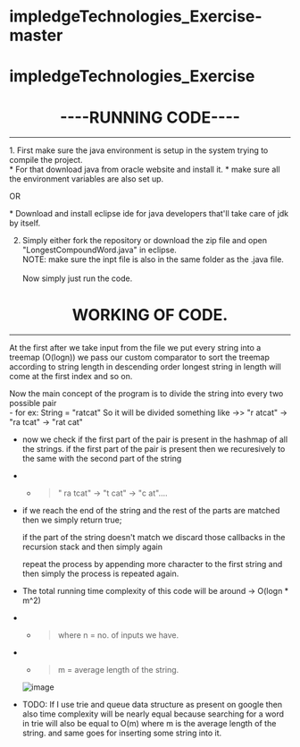 # impledgeTechnologies_Exercise-master

# impledgeTechnologies_Exercise

   <h1> <center>----RUNNING CODE----</center></h1>
   <hr>

<p>
   1. First make sure the java environment is setup in the system trying to compile the project.<br>
         * For that download java from oracle website and install it.
         * make sure all the environment variables are also set up. </p>
               OR
   <p>   * Download and install eclipse ide for java developers that'll take care of jdk by itself.
         
        
        
     
   2. Simply either fork the repository or download the zip file and open "LongestCompoundWord.java" in 
      eclipse.<br>
      NOTE: make sure the inpt file is also in the same folder as the .java file.</br></br>
      Now simply just run the code.


 <h1><center>WORKING OF CODE.</center> </h1>

  <hr>
<p> At the first after we take input from the file we put every string into a treemap (O(logn)) we pass our custom comparator to sort the treemap according to string length in descending order
   longest string in length will come at the first index and so on.</p>
<p>Now the main concept of the program is to divide the string into every two possible pair<br>
  - for ex: String = "ratcat" So it will be divided something like ->>   "r  atcat" -> "ra tcat" -> "rat cat"
  </p>

- <p>now we check if the first part of the pair is present in the hashmap of all the strings.
  if the first part of the pair is present then we recuresively to the same with the second part of the string

- - > " ra tcat" -> "t cat" -> "c at".... </p>

- <p>if we reach the end of the string and the rest of the parts are matched then we simply return true;

  if the part of the string doesn't match we discard those callbacks in the recursion stack and then simply again

  repeat the process by appending more character to the first string and then simply the process is repeated again.

- The total running time complexity of this code will be around -> O(logn \* m^2)
- - > where n = no. of inputs we have.
- - > m = average length of the string.

  ![image](https://user-images.githubusercontent.com/55589024/194065005-17dd5f25-1122-4852-9284-2c79153e5b7c.png)

- TODO: If I use trie and queue data structure as present on google then also time complexity will be nearly equal
  because searching for a word in trie will also be equal to O(m) where m is the average length of the string.
  and same goes for inserting some string into it.</p>

